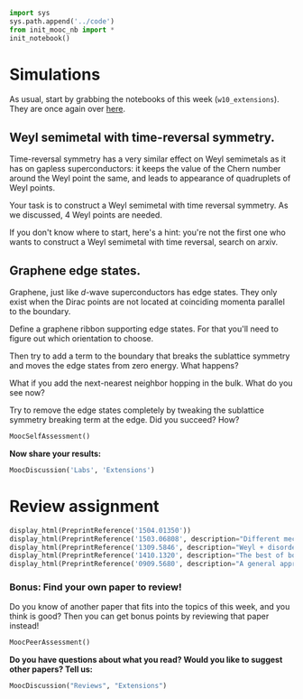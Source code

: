 

```python
import sys
sys.path.append('../code')
from init_mooc_nb import *
init_notebook()
```

# Simulations

As usual, start by grabbing the notebooks of this week (`w10_extensions`). They are once again over [here](http://tiny.cc/topocm_smc).

## Weyl semimetal with time-reversal symmetry.

Time-reversal symmetry has a very similar effect on Weyl semimetals as it has on gapless superconductors: it keeps the value of the Chern number around the Weyl point the same, and leads to appearance of quadruplets of Weyl points.

Your task is to construct a Weyl semimetal with time reversal symmetry. As we discussed, 4 Weyl points are needed.

If you don't know where to start, here's a hint: you're not the first one who wants to construct a Weyl semimetal with time reversal, search on arxiv.

## Graphene edge states.

Graphene, just like $d$-wave superconductors has edge states. They only exist when the Dirac points are not located at coinciding momenta parallel to the boundary.

Define a graphene ribbon supporting edge states. For that you'll need to figure out which orientation to choose.

Then try to add a term to the boundary that breaks the sublattice symmetry and moves the edge states from zero energy. What happens?

What if you add the next-nearest neighbor hopping in the bulk. What do you see now?

Try to remove the edge states completely by tweaking the sublattice symmetry breaking term at the edge. Did you succeed? How?


```python
MoocSelfAssessment()
```

**Now share your results:**


```python
MoocDiscussion('Labs', 'Extensions')
```

# Review assignment


```python
display_html(PreprintReference('1504.01350'))
display_html(PreprintReference('1503.06808', description="Different mechanical TI"))
display_html(PreprintReference('1309.5846', description="Weyl + disorder"))
display_html(PreprintReference('1410.1320', description="The best of both worlds"))
display_html(PreprintReference('0909.5680', description="A general approach to gapless superconductors."))
```

### Bonus: Find your own paper to review!

Do you know of another paper that fits into the topics of this week, and you think is good?
Then you can get bonus points by reviewing that paper instead!


```python
MoocPeerAssessment()
```

**Do you have questions about what you read? Would you like to suggest other papers? Tell us:**


```python
MoocDiscussion("Reviews", "Extensions")
```
